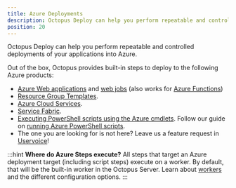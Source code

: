 ```yaml
---
title: Azure Deployments
description: Octopus Deploy can help you perform repeatable and controlled deployments of your applications into Azure.
position: 20
---
```


Octopus Deploy can help you perform repeatable and controlled deployments of your applications into Azure.

Out of the box, Octopus provides built-in steps to deploy to the following Azure products:

- [Azure Web applications](/docs/deployment-examples/azure-deployments/deploying-a-package-to-an-azure-web-app/index.md) and [web jobs](/docs/deployment-examples/azure-deployments/deploying-a-package-to-an-azure-web-app/deploying-web-jobs.md) (also works for [Azure Functions](https://octopus.com/blog/azure-functions))
- [Resource Group Templates](/docs/deployment-examples/azure-deployments/resource-groups/index.md).
- [Azure Cloud Services](/docs/deployment-examples/azure-deployments/cloud-services/index.md).
- [Service Fabric](/docs/deployment-examples/azure-deployments/deploying-to-service-fabric/index.md).
- [Executing PowerShell scripts using the Azure cmdlets](/docs/deployment-examples/custom-scripts/azure-powershell-scripts.md). Follow our guide on [running Azure PowerShell scripts](/docs/deployment-examples/azure-deployments/running-azure-powershell/index.md).
- The one you are looking for is not here? Leave us a feature request in [Uservoice](https://octopusdeploy.uservoice.com/)!

:::hint
**Where do Azure Steps execute?**
All steps that target an Azure deployment target (including script steps) execute on a worker.  By default, that will be the built-in worker in the Octopus Server. Learn about [workers](/docs/administration/workers/index.md) and the different configuration options.
:::
